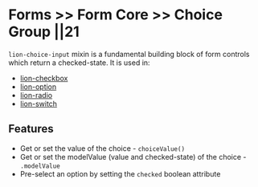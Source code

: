 # Forms >> Form Core >> Choice Group ||21

`lion-choice-input` mixin is a fundamental building block of form controls which return a checked-state. It is used in:

- [lion-checkbox](../checkbox/)
- [lion-option](../option/)
- [lion-radio](../radio/)
- [lion-switch](../switch/)

## Features

- Get or set the value of the choice - `choiceValue()`
- Get or set the modelValue (value and checked-state) of the choice - `.modelValue`
- Pre-select an option by setting the `checked` boolean attribute
